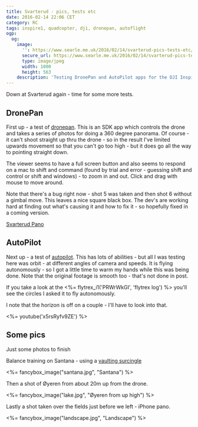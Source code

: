 ```yaml
---
title: Svarterud - pics, tests etc
date: 2016-02-14 22:06 CET
category: RC
tags: inspire1, quadcopter, dji, dronepan, autoflight
ogp:
  og:
    image:
      '': https://www.searle.me.uk/2016/02/14/svarterud-pics-tests-etc/lake.jpg
      secure_url: https://www.searle.me.uk/2016/02/14/svarterud-pics-tests-etc/lake.jpg
      type: image/jpeg
      width: 1000
      height: 563
    description: 'Testing DronePan and AutoPilot apps for the DJI Inspire 1'
---
```


Down at Svarterud again - time for some more tests.

## DronePan

First up - a test of [dronepan](http://www.dronepan.com/). This is an SDK app which controls the drone and takes a series of photos for doing a 360 degree panorama. Of course - it can't shoot straight up thru the drone - so in the result I've limited upwards movement so that you can't go too high - but it does go all the way to pointing straight down.

The viewer seems to have a full screen button and also seems to respond on a mac to shift and command (found by trial and error - guessing shift and control or shift and windows) - to zoom in and out. Click and drag with mouse to move around.

Note that there's a bug right now - shot 5 was taken and then shot 6 without a gimbal move. This leaves a nice square black box. The dev's are working hard at finding out what's causing it and how to fix it - so hopefully fixed in a coming version.

[Svarterud Pano](/static/2016/02/14/pano/)

## AutoPilot

Next up - a test of [autopilot](http://autoflightlogic.com/autopilot). This has lots of abilities - but all I was testing here was orbit - at different angles of camera and speeds. It is flying autonomously - so I got a little time to warm my hands while this was being done. Note that the original footage is smooth too - that's not done in post.

If you take a look at the <%= flytrex_i1('PRWrWkGI', 'flytrex log') %> you'll see the circles I asked it to fly autonomously.

I note that the horizon is off on a couple - I'll have to look into that.

<%= youtube('x5rsRyfv9ZE') %>

## Some pics

Just some photos to finish

Balance training on Santana - using a [vaulting surcingle](https://www.google.nl/search?tbm=isch&q=vaulting+surcingle)

<%= fancybox_image("santana.jpg", "Santana") %>

Then a shot of Øyeren from about 20m up from the drone.

<%= fancybox_image("lake.jpg", "Øyeren from up high") %>

Lastly a shot taken over the fields just before we left - iPhone pano.

<%= fancybox_image("landscape.jpg", "Landscape") %>